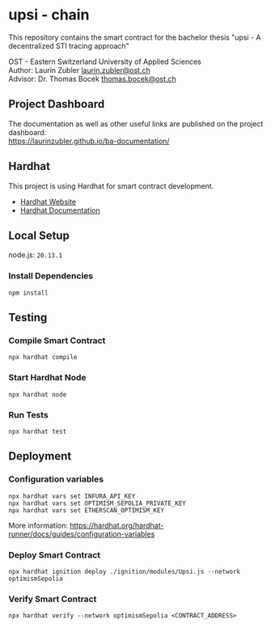 # upsi - chain

This repository contains the smart contract for the bachelor thesis "upsi - A decentralized STI tracing approach"

OST - Eastern Switzerland University of Applied Sciences  
Author: Laurin Zubler [laurin.zubler@ost.ch](mailto:laurin.zubler@ost.ch)  
Advisor: Dr. Thomas Bocek [thomas.bocek@ost.ch](mailto:thomas.bocek@ost.ch)

## Project Dashboard
The documentation as well as other useful links are published on the project dashboard:  
https://laurinzubler.github.io/ba-documentation/

## Hardhat
This project is using Hardhat for smart contract development.
- [Hardhat Website](https://hardhat.org/)
- [Hardhat Documentation](https://hardhat.org/docs)

## Local Setup
node.js: `20.13.1` 

### Install Dependencies
```shell
npm install
```

## Testing
### Compile Smart Contract
```shell
npx hardhat compile
```

### Start Hardhat Node
```shell
npx hardhat node
```

### Run Tests
```shell
npx hardhat test
```

## Deployment
### Configuration variables
```shell
npx hardhat vars set INFURA_API_KEY
npx hardhat vars set OPTIMISM_SEPOLIA_PRIVATE_KEY
npx hardhat vars set ETHERSCAN_OPTIMISM_KEY
```
More information: https://hardhat.org/hardhat-runner/docs/guides/configuration-variables

### Deploy Smart Contract 
```shell
npx hardhat ignition deploy ./ignition/modules/Upsi.js --network optimismSepolia
```

### Verify Smart Contract
```shell
npx hardhat verify --network optimismSepolia <CONTRACT_ADDRESS>
```